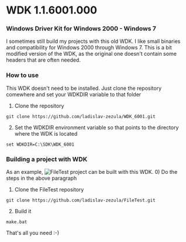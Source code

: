 WDK 1.1.6001.000
================

### Windows Driver Kit for Windows 2000 - Windows 7
I sometimes still build my projects with this old WDK. I like small binaries and compatibility for Windows 2000 through Windows 7.
This is a bit modified version of the WDK, as the original one doesn't contain some headers that are often needed.

### How to use
This WDK doesn't need to be installed. Just clone the repository comewhere and set your WDKDIR variable to that folder
1) Clone the repository
```
git clone https://github.com/ladislav-zezula/WDK_6001.git
```

2) Set the WDKDIR environment variable so that points to the directory where the WDK is located
```
set WDKDIR=C:\SDK\WDK_6001
```

### Building a project with WDK
As an example, ![FileTest](https://github.com/ladislav-zezula/FileTest) project can be built with this WDK.
0) Do the steps in the above paragraph

1) Clone the FileTest repository
```
git clone https://github.com/ladislav-zezula/FileTest.git
```
2) Build it
```
make.bat
```
That's all you need :-)